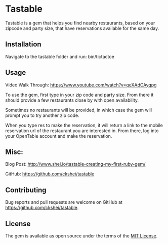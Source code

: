 # Tastable

Tastable is a gem that helps you find nearby restaurants, based on your zipcode and party size, that have reservations available for the same day. 

## Installation

Navigate to the tastable folder and run: bin/tictactoe

## Usage

Video Walk Through: https://www.youtube.com/watch?v=qeXAdCAyqpg

To use the gem, first type in your zip code and party size. From there it should provide a few restaurants close by with open availability. 

Sometimes no restaurants will be provided, in which case the gem will prompt you to try another zip code. 

When you type res to make the reservation, it will return a link to the mobile reservation url of the restaurant you are interested in. From there, log into your OpenTable account and make the reservation.

## Misc: 
Blog Post: http://www.shei.io/tastable-creating-my-first-ruby-gem/

GitHub: https://github.com/ckshei/tastable

## Contributing

Bug reports and pull requests are welcome on GitHub at https://github.com/ckshei/tastable.


## License

The gem is available as open source under the terms of the [MIT License](http://opensource.org/licenses/MIT).

